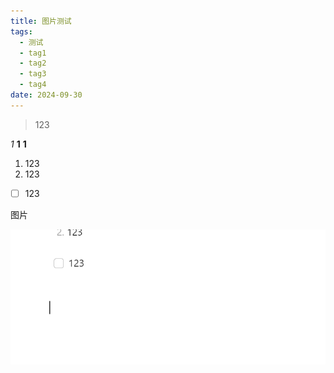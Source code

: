 ```yaml
---
title: 图片测试
tags:
  - 测试
  - tag1
  - tag2
  - tag3
  - tag4
date: 2024-09-30
---
```

> 123


_1_
__1__
**1**

1. 123
2. 123

- [ ] 123

图片

![](图片测试/img-20240930132042925.png)
